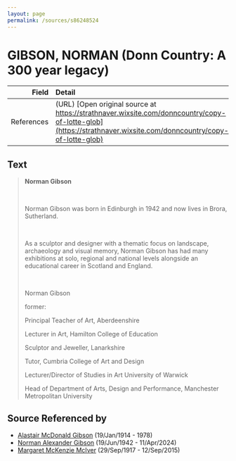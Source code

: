 ```yaml
---
layout: page
permalink: /sources/s86248524
---
```


# GIBSON, NORMAN (Donn Country: A 300 year legacy)

Field | Detail
---:|:---
References | (URL) [Open original source at https://strathnaver.wixsite.com/donncountry/copy-of-lotte-glob](https://strathnaver.wixsite.com/donncountry/copy-of-lotte-glob)

## Text

> **Norman Gibson**
>
> <br/>
>
> Norman Gibson was born in Edinburgh in 1942 and now lives in Brora, Sutherland.
>
> <br/>
>
> As a sculptor and designer with a thematic focus on landscape, archaeology and visual memory, Norman Gibson has had many exhibitions at solo, regional and national levels alongside an educational career in Scotland and England.
>
> ​
>
> Norman Gibson
>
> former:
>
> Principal Teacher of Art, Aberdeenshire
>
> Lecturer in Art, Hamilton College of Education
>
> Sculptor and Jeweller, Lanarkshire
>
> Tutor,  Cumbria College of Art and Design
>
> Lecturer/Director of Studies in Art University of Warwick
>
> Head of Department of Arts, Design and Performance, Manchester Metropolitan University
>

## Source Referenced by

* [Alastair McDonald Gibson](../people/@3963708@-alastair-mcdonald-gibson-b1914-1-19-d1978.md) (19/Jan/1914 - 1978)
* [Norman Alexander Gibson](../people/@86606770@-norman-alexander-gibson-b1942-6-19-d2024-4-11.md) (19/Jun/1942 - 11/Apr/2024)
* [Margaret McKenzie McIver](../people/@24380064@-margaret-mckenzie-mciver-b1917-9-29-d2015-9-12.md) (29/Sep/1917 - 12/Sep/2015)
